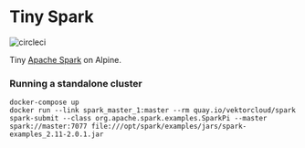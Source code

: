 # Tiny Spark

![circleci][circleci]


Tiny [Apache Spark](spark.apache.com) on Alpine.

### Running a standalone cluster

    docker-compose up
    docker run --link spark_master_1:master --rm quay.io/vektorcloud/spark spark-submit --class org.apache.spark.examples.SparkPi --master spark://master:7077 file:///opt/spark/examples/jars/spark-examples_2.11-2.0.1.jar

[circleci]: https://img.shields.io/circleci/build/gh/vektorcloud/spark?color=1dd6c9&logo=CircleCI&logoColor=1dd6c9&style=for-the-badge "spark"
